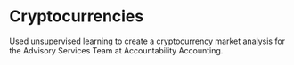 # Cryptocurrencies

Used unsupervised learning to create a cryptocurrency market analysis for the Advisory Services Team at Accountability Accounting.  
